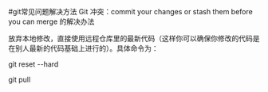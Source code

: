 #git常见问题解决方法
Git 冲突：commit your changes or stash them before you can merge 的解决办法

放弃本地修改，直接使用远程仓库里的最新代码（这样你可以确保你修改的代码是在别人最新的代码基础上进行的）。具体命令为：

git reset --hard

git pull